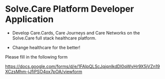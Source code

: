 # Solve.Care Platform Developer Application

* Develop Care.Cards, Care Journeys and Care Networks on the Solve.Care full stack healthcare platform. 

* Change healthcare for the better! 


Please fill in the following form

https://docs.google.com/forms/d/e/1FAIpQLScJqjqnlkdDI0qWyHr9X5jVZn19XCzsMhm-jJfiPSO4ox7pOA/viewform

